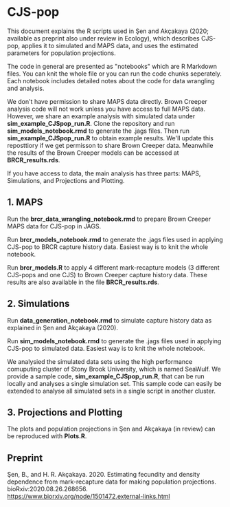 # CJS-pop

This document explains the R scripts used in Şen and Akçakaya (2020; available as preprint also under review in Ecology), which describes CJS-pop, applies it to simulated and MAPS data, and uses the estimated parameters for population projections. 

The code in general are presented as "notebooks" which are R Markdown files. You can knit the whole file or you can run the code chunks seperately. Each notebook includes detailed notes about the code for data wrangling and analysis.

We don't have permission to share MAPS data directly. Brown Creeper analysis code will not work unless you have access to full MAPS data. However, we share an example analysis with simulated data under **sim_example_CJSpop_run.R**. Clone the repository and run **sim_models_notebook.rmd** to generate the .jags files. Then run **sim_example_CJSpop_run.R** to obtain example results. We'll update this reposttiory if we get permisson to share Brown Creeper data. Meanwhile the results of the Brown Creeper models can be accessed at **BRCR_results.rds**. 

If you have access to data, the main analysis has three parts: MAPS, Simulations, and Projections and Plotting.

## 1. MAPS

Run the **brcr_data_wrangling_notebook.rmd** to prepare Brown Creeper MAPS data for CJS-pop in JAGS.

Run **brcr_models_notebook.rmd** to generate the .jags files used in applying CJS-pop to BRCR capture history data. Easiest way is to knit the whole notebook.

Run **brcr_models.R** to apply 4 different mark-recapture models (3 different CJS-pops and one CJS) to Brown Creeper capture history data. These results are also available in the file **BRCR_results.rds**.

## 2. Simulations

Run **data_generation_notebook.rmd** to simulate capture history data as explained in Şen and Akçakaya (2020). 

Run **sim_models_notebook.rmd** to generate the .jags files used in applying CJS-pop to simulated data. Easiest way is to knit the whole notebook.

We analysied the simulated data sets using the high performance comuputing cluster of Stony Brook University, which is named SeaWulf. We provide a sample code, **sim_example_CJSpop_run.R**, that can be run locally and analyses a single simulation set. This sample code can easily be extended to analyse all simulated sets in a single script in another cluster. 

## 3. Projections and Plotting

The plots and population projections in Şen and Akçakaya (in review) can be reproduced with **Plots.R**.

## Preprint
Şen, B., and H. R. Akçakaya. 2020. Estimating fecundity and density dependence from mark-recapture data for making population projections. bioRxiv:2020.08.26.268656. https://www.biorxiv.org/node/1501472.external-links.html




